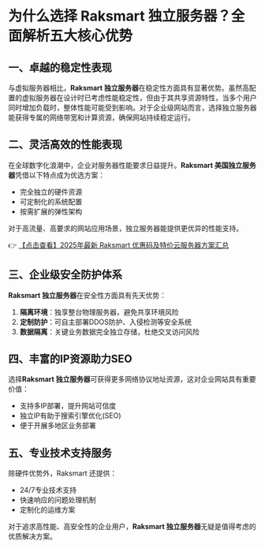# 为什么选择 Raksmart 独立服务器？全面解析五大核心优势

## 一、卓越的稳定性表现
与虚拟服务器相比，**Raksmart 独立服务器**在稳定性方面具有显著优势。虽然高配置的虚拟服务器在设计时已考虑性能稳定性，但由于其共享资源特性，当多个用户同时增加负载时，整体性能可能受到影响。对于企业级网站而言，选择独立服务器能获得专属的网络带宽和计算资源，确保网站持续稳定运行。

## 二、灵活高效的性能表现
在全球数字化浪潮中，企业对服务器性能要求日益提升。**Raksmart 美国独立服务器**凭借以下特点成为优选方案：
- 完全独立的硬件资源
- 可定制化的系统配置
- 按需扩展的弹性架构

对于高流量、高要求的网站应用场景，独立服务器能提供更优异的性能支持。

👉 [【点击查看】2025年最新 Raksmart 优惠码及特价云服务器方案汇总](https://bit.ly/raksmart)

## 三、企业级安全防护体系
**Raksmart 独立服务器**在安全性方面具有先天优势：
1. **隔离环境**：独享整台物理服务器，避免共享环境风险
2. **定制防护**：可自主部署DDOS防护、入侵检测等安全系统
3. **数据隔离**：关键业务数据完全独立存储，杜绝交叉访问风险

## 四、丰富的IP资源助力SEO
选择**Raksmart 独立服务器**可获得更多网络协议地址资源，这对企业网站具有重要价值：
- 支持多IP部署，提升网站可信度
- 独立IP有助于搜索引擎优化(SEO)
- 便于开展多地区业务部署

## 五、专业技术支持服务
除硬件优势外，Raksmart 还提供：
- 24/7专业技术支持
- 快速响应的问题处理机制
- 定制化的运维方案

对于追求高性能、高安全性的企业用户，**Raksmart 独立服务器**无疑是值得考虑的优质解决方案。